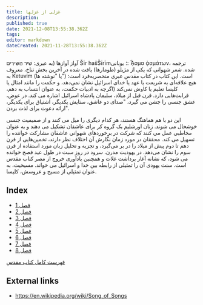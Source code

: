 ```yaml
---
title: غزلی از غزلها
description: 
published: true
date: 2021-12-08T13:55:38.362Z
tags: 
editor: markdown
dateCreated: 2021-11-28T13:55:38.362Z
---
```


آواز آوازها (به عبری: שִׁיר הַשִּׁירִים Šīr hašŠīrīm؛ یونانی: ᾎσμα ᾀσμάτων، ترجمه شده. شعر شهوانی که یکی از مژیلو (طومارها) یافت شده در آخرین بخش تناخ، معروف به Ketuvim (یا "نوشته ها") است. این کتاب در کتاب مقدس عبری منحصربه‌فرد است: هیچ علاقه‌ای به شریعت یا عهد یا خدای اسرائیل نشان نمی‌دهد، و حکمت را مانند امثال یا کلیسا تعلیم یا کاوش نمی‌کند (اگرچه به ادبیات حکمت، به عنوان انتساب به دهم، قرابت‌هایی دارد. قرن قبل از میلاد، سلیمان پادشاه اسرائیل اشاره می کند. در عوض، عشق جنسی را جشن می گیرد، "صدای دو عاشق، ستایش یکدیگر، اشتیاق برای یکدیگر، ارائه دعوت برای لذت بردن".

این دو با هم هماهنگ هستند، هر کدام دیگری را میل می کنند و از صمیمیت جنسی خوشحال می شوند. زنان اورشلیم یک گروه کر برای عاشقان تشکیل می دهند و به عنوان مخاطبی عمل می کنند که شرکت در برخوردهای شهوانی عاشقان مشارکت خواننده را تسهیل می کند. محققان در مورد زمان نگارش آن اختلاف نظر دارند، تخمین‌هایی از قرن دهم تا دوم پیش از میلاد را در بر می‌گیرد، و تجزیه و تحلیل زبان مورد استفاده از قرن سوم را نشان می‌دهد. در یهودیت مدرن، سرود در روز سبت در طول عید فصح خوانده می شود، که نشانه آغاز برداشت غلات و همچنین یادآوری خروج از مصر کتاب مقدس است. سنت یهودی آن را تمثیلی از رابطه بین خدا و اسرائیل می خواند. مسیحیت، به عنوان تمثیلی از مسیح و عروسش، کلیسا. 

## Index

- [فصل 1](/fa/Bible/Song_of_Solomon/1)
- [فصل 2](/fa/Bible/Song_of_Solomon/2)
- [فصل 3](/fa/Bible/Song_of_Solomon/3)
- [فصل 4](/fa/Bible/Song_of_Solomon/4)
- [فصل 5](/fa/Bible/Song_of_Solomon/5)
- [فصل 6](/fa/Bible/Song_of_Solomon/6)
- [فصل 7](/fa/Bible/Song_of_Solomon/7)
- [فصل 8](/fa/Bible/Song_of_Solomon/8)


[فهرست کامل کتاب مقدس](/fa/index/bible)


## External links

- https://en.wikipedia.org/wiki/Song_of_Songs